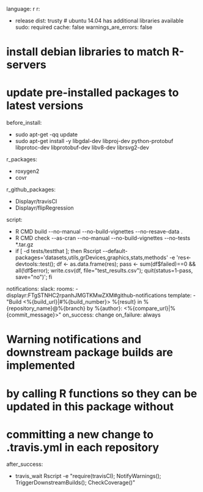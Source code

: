 language: r
r:
  - release
dist: trusty  # ubuntu 14.04 has additional libraries available
sudo: required
cache: false
warnings_are_errors: false

# install debian libraries to match R-servers
# update pre-installed packages to latest versions
before_install:
  - sudo apt-get -qq update
  - sudo apt-get install -y libgdal-dev libproj-dev python-protobuf libprotoc-dev libprotobuf-dev libv8-dev librsvg2-dev

r_packages:
  - roxygen2
  - covr

r_github_packages:
  - Displayr/travisCI
  - Displayr/flipRegression

script:
  - R CMD build --no-manual --no-build-vignettes --no-resave-data .
  - R CMD check --as-cran --no-manual --no-build-vignettes --no-tests *.tar.gz
  - if [ -d tests/testthat ]; then Rscript --default-packages='datasets,utils,grDevices,graphics,stats,methods' -e 'res<-devtools::test(); df <- as.data.frame(res); pass <- sum(df$failed)==0 && all(!df$error); write.csv(df, file="test_results.csv"); quit(status=1-pass, save="no")'; fi

notifications:
  slack:
    rooms:
      - displayr:FTgSTNHC2rpanhJMGTKMwZXM#github-notifications
    template:
      - "Build <%{build_url}|#%{build_number}> %{result} in %{repository_name}@%{branch} by %{author}: <%{compare_url}|%{commit_message}>"
    on_success: change
    on_failure: always

# Warning notifications and downstream package builds are implemented
# by calling R functions so they can be updated in this package without
# committing a new change to .travis.yml in each repository
after_success: 
  - travis_wait Rscript -e "require(travisCI); NotifyWarnings(); TriggerDownstreamBuilds(); CheckCoverage()"
